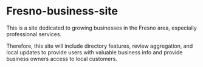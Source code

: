 # Fresno-business-site

This is a site dedicated to growing businesses in the Fresno area, especially professional services.

Therefore, this site will include directory features, review aggregation, and local updates to provide users with valuable business info and provide business owners access to local customers.